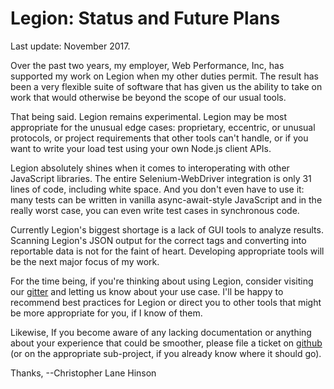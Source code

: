 Legion: Status and Future Plans
============================================

Last update: November 2017.

Over the past two years, my employer, Web Performance, Inc, has supported my
work on Legion when my other duties permit. The result has been a very flexible
suite of software that has given us the ability to take on work that would
otherwise be beyond the scope of our usual tools.

That being said. Legion remains experimental. Legion may be most appropriate
for the unusual edge cases: proprietary, eccentric, or unusual protocols, or
project requirements that other tools can't handle, or if you want to write
your load test using your own Node.js client APIs.

Legion absolutely shines when it comes to interoperating with other JavaScript
libraries. The entire Selenium-WebDriver integration is only 31 lines of code,
including white space.  And you don't even have to use it: many tests can be
written in vanilla async-await-style JavaScript and in the really worst case,
you can even write test cases in synchronous code.

Currently Legion's biggest shortage is a lack of GUI tools to analyze results.
Scanning Legion's JSON output for the correct tags and converting into
reportable data is not for the faint of heart. Developing appropriate tools
will be the next major focus of my work.

For the time being, if you're thinking about using Legion, consider visiting
our [gitter](https://gitter.im/legion-starter-pack/Lobby#) and letting us know
about your use case. I'll be happy to recommend best practices for Legion or
direct you to other tools that might be more appropriate for you, if I know of
them.

Likewise, If you become aware of any lacking documentation or anything about
your experience that could be smoother, please file a ticket on
[github](https://github.com/lane-webperformance/legion-starter-pack/issues) (or
on the appropriate sub-project, if you already know where it should go).

Thanks,
--Christopher Lane Hinson
